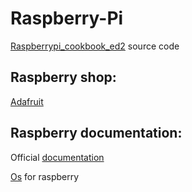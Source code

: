 # Raspberry-Pi

[Raspberrypi_cookbook_ed2](https://github.com/simonmonk/raspberrypi_cookbook_ed2) source code

## Raspberry shop:

[Adafruit](https://www.adafruit.com/)

## Raspberry documentation:
Official [documentation](https://www.raspberrypi.org/documentation/)

[Os](https://www.raspberrypi.org/downloads/) for raspberry

